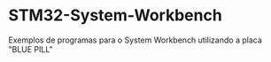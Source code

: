 # STM32-System-Workbench
Exemplos de programas para o System Workbench utilizando a placa "BLUE PILL"
